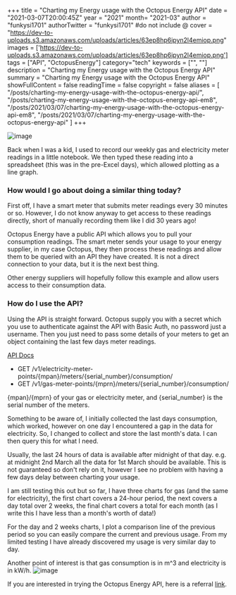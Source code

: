 +++
title = "Charting my Energy usage with the Octopus Energy API"
date = "2021-03-07T20:00:45Z"
year = "2021"
month= "2021-03"
author = "funkysi1701"
authorTwitter = "funkysi1701" #do not include @
cover = "https://dev-to-uploads.s3.amazonaws.com/uploads/articles/63ep8hp6ipyn2l4emiop.png"
images = ['https://dev-to-uploads.s3.amazonaws.com/uploads/articles/63ep8hp6ipyn2l4emiop.png']
tags = ["API", "OctopusEnergy"]
category="tech"
keywords = ["", ""]
description = "Charting my Energy usage with the Octopus Energy API"
summary = "Charting my Energy usage with the Octopus Energy API"
showFullContent = false
readingTime = false
copyright = false
aliases = [
    "/posts/charting-my-energy-usage-with-the-octopus-energy-api/",
    "/posts/charting-my-energy-usage-with-the-octopus-energy-api-em8",
    "/posts/2021/03/07/charting-my-energy-usage-with-the-octopus-energy-api-em8",
    "/posts/2021/03/07/charting-my-energy-usage-with-the-octopus-energy-api"
]
+++

![image](https://dev-to-uploads.s3.amazonaws.com/uploads/articles/63ep8hp6ipyn2l4emiop.png)
 
Back when I was a kid, I used to record our weekly gas and electricity meter readings in a little notebook. We then typed these reading into a spreadsheet (this was in the pre-Excel days), which allowed plotting as a line graph.

### How would I go about doing a similar thing today? 

First off, I have a smart meter that submits meter readings every 30 minutes or so. However, I do not know anyway to get access to these readings directly, short of manually recording them like I did 30 years ago!

Octopus Energy have a public API which allows you to pull your consumption readings. The smart meter sends your usage to your energy supplier, in my case Octopus, they then process these readings and allow them to be queried with an API they have created. It is not a direct connection to your data, but it is the next best thing.

Other energy suppliers will hopefully follow this example and allow users access to their consumption data.

### How do I use the API?

Using the API is straight forward. Octopus supply you with a secret which you use to authenticate against the API with Basic Auth, no password just a username. Then you just need to pass some details of your meters to get an object containing the last few days meter readings. 

[API Docs](https://developer.octopus.energy/docs/api/)

* GET /v1/electricity-meter-points/{mpan}/meters/{serial_number}/consumption/
* GET /v1/gas-meter-points/{mprn}/meters/{serial_number}/consumption/

{mpan}/{mprn} of your gas or electricity meter, and {serial_number} is the serial number of the meters.

Something to be aware of, I initially collected the last days consumption, which worked, however on one day I encountered a gap in the data for electricity. So, I changed to collect and store the last month's data. I can then query this for what I need. 

Usually, the last 24 hours of data is available after midnight of that day. e.g. at midnight 2nd March all the data for 1st March should be available. This is not guaranteed so don't rely on it, however I see no problem with having a few days delay between charting your usage.

I am still testing this out but so far, I have three charts for gas (and the same for electricity), the first chart covers a 24-hour period, the next covers a day total over 2 weeks, the final chart covers a total for each month (as I write this I have less than a month's worth of data!)

For the day and 2 weeks charts, I plot a comparison line of the previous period so you can easily compare the current and previous usage. From my limited testing I have already discovered my usage is very similar day to day. 

Another point of interest is that gas consumption is in m^3 and electricity is in kW/h.
![image](https://dev-to-uploads.s3.amazonaws.com/uploads/articles/r5d35ceh0q5zgc15vos8.png)

If you are interested in trying the Octopus Energy API, here is a referral [link](https://share.octopus.energy/amber-eel-810).
